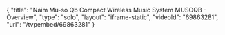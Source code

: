 {
    "title": "Naim Mu-so Qb Compact Wireless Music System MUSOQB - Overview",
    "type": "solo",
    "layout": "iframe-static",
    "videoId": "69863281",
    "url": "\/tvpembed\/69863281"
}